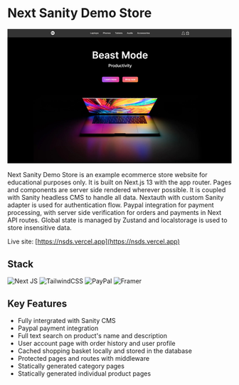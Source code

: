 # Next Sanity Demo Store

![Next Sanity Demo Store](public/images/nsds.jpg)

Next Sanity Demo Store is an example ecommerce store website for educational purposes only. It is built on Next.js 13 with the app router. Pages and components are server side rendered wherever possible. It is coupled with Sanity headless CMS to handle all data. Nextauth with custom Sanity adapter is used for authentication flow. Paypal integration for payment processing, with server side verification for orders and payments in Next API routes. Global state is managed by Zustand and localstorage is used to store insensitive data.

Live site: [https://nsds.vercel.app](https://nsds.vercel.app)

## Stack

![Next JS](https://img.shields.io/badge/Next-black?style=for-the-badge&logo=next.js&logoColor=white)
![TailwindCSS](https://img.shields.io/badge/tailwindcss-%2338B2AC.svg?style=for-the-badge&logo=tailwind-css&logoColor=white)
![PayPal](https://img.shields.io/badge/PayPal-00457C?style=for-the-badge&logo=paypal&logoColor=white)
![Framer](https://img.shields.io/badge/Framer-black?style=for-the-badge&logo=framer&logoColor=blue)

## Key Features

- Fully intergrated with Sanity CMS
- Paypal payment integration
- Full text search on product's name and description
- User account page with order history and user profile
- Cached shopping basket locally and stored in the database
- Protected pages and routes with middleware
- Statically generated category pages
- Statically generated individual product pages
